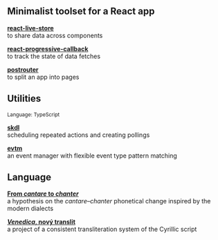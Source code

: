## Minimalist toolset for a React app

**[react-live-store](https://github.com/axtk/react-live-store)**<br>
to share data across components

**[react-progressive-callback](https://github.com/axtk/react-progressive-callback)**<br>
to track the state of data fetches

**[postrouter](https://github.com/axtk/postrouter)**<br>
to split an app into pages

## Utilities

<sup>Language: TypeScript</sup>

**[skdl](https://github.com/axtk/skdl)**<br>
scheduling repeated actions and creating pollings

**[evtm](https://github.com/axtk/evtm)**<br>
an event manager with flexible event type pattern matching

## Language

**[From *cantare* to *chanter*](https://github.com/axtk/w/blob/main/palatalization.md)**<br>
a hypothesis on the *cantare*&ndash;*chanter* phonetical change inspired by the modern dialects

**[*Venedica*, nový translit](https://github.com/axtk/w/blob/main/translit.md)**<br>
a project of a consistent transliteration system of the Cyrillic script
